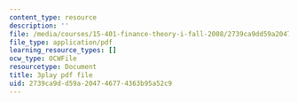 ```yaml
---
content_type: resource
description: ''
file: /media/courses/15-401-finance-theory-i-fall-2008/2739ca9dd59a204746774363b95a52c9_IwA7nVEwqto.pdf
file_type: application/pdf
learning_resource_types: []
ocw_type: OCWFile
resourcetype: Document
title: 3play pdf file
uid: 2739ca9d-d59a-2047-4677-4363b95a52c9
---
```

